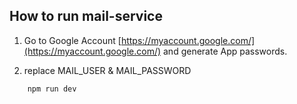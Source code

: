 ## How to run mail-service

1. Go to Google Account [https://myaccount.google.com/](https://myaccount.google.com/) and generate App passwords.

2. replace MAIL_USER & MAIL_PASSWORD

```
    npm run dev
```
